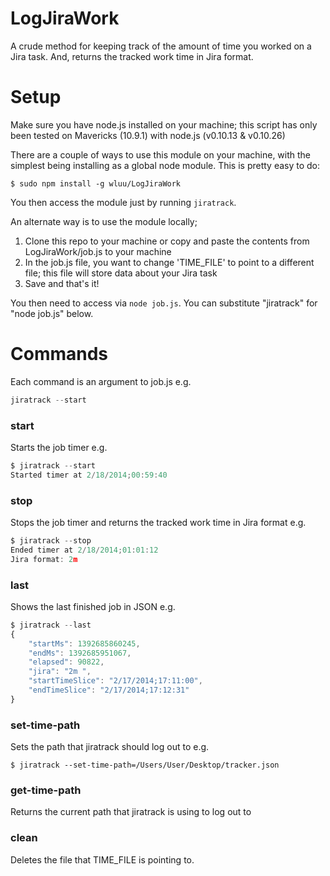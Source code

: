 LogJiraWork
===========
A crude method for keeping track of the amount of time you worked on a Jira task. And, returns the tracked work time in Jira format.

Setup
=====
Make sure you have node.js installed on your machine; this script has only been tested on Mavericks (10.9.1) with node.js (v0.10.13 & v0.10.26)

There are a couple of ways to use this module on your machine, with the simplest being installing as a global node module. This is pretty easy to do:

```
$ sudo npm install -g wluu/LogJiraWork
```

You then access the module just by running `jiratrack`.

An alternate way is to use the module locally;

1. Clone this repo to your machine or copy and paste the contents from LogJiraWork/job.js to your machine
2. In the job.js file, you want to change 'TIME_FILE' to point to a different file; this file will store data about your Jira task
3. Save and that's it!

You then need to access via `node job.js`. You can substitute "jiratrack" for "node job.js" below.

Commands
========
Each command is an argument to job.js e.g.
```javascript
jiratrack --start
```

### start
Starts the job timer e.g.

```javascript
$ jiratrack --start
Started timer at 2/18/2014;00:59:40
```

### stop
Stops the job timer and returns the tracked work time in Jira format e.g.

```javascript
$ jiratrack --stop
Ended timer at 2/18/2014;01:01:12
Jira format: 2m
```

### last
Shows the last finished job in JSON e.g.

```javascript
$ jiratrack --last
{
	"startMs": 1392685860245,
	"endMs": 1392685951067,
	"elapsed": 90822,
	"jira": "2m ",
	"startTimeSlice": "2/17/2014;17:11:00",
	"endTimeSlice": "2/17/2014;17:12:31"
}
```

### set-time-path
Sets the path that jiratrack should log out to e.g.

```
$ jiratrack --set-time-path=/Users/User/Desktop/tracker.json
```

### get-time-path
Returns the current path that jiratrack is using to log out to

### clean
Deletes the file that TIME_FILE is pointing to.